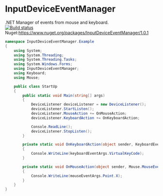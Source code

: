 # InputDeviceEventManager
.NET Manager of events from mouse and keyboard.<br />
[![Build status](https://ci.appveyor.com/api/projects/status/njojqsefcsk9wu1o?svg=true)](https://ci.appveyor.com/project/iovigi/inputdeviceeventmanager)<br />
Nuget:https://www.nuget.org/packages/InputDeviceEventManager/1.0.1</br>
```C#
namespace InputDeviceEventManager.Example
{
    using System;
    using System.Threading;
    using System.Threading.Tasks;
    using System.Windows.Forms;
    using InputDeviceEventManager;
    using Keyboard;
    using Mouse;

    public class StartUp
    {
        public static void Main(string[] args)
        {
            DeviceListener deviceListener = new DeviceListener();
            deviceListener.StartListen();
            deviceListener.MouseAction += OnMouseAction;
            deviceListener.KeyboardAction += OnKeyboardAction;

            Console.ReadLine();
            deviceListener.StopListen();
        }

        private static void OnKeyboardAction(object sender, KeyboardEventArgs keyboardEventArgs)
        {
            Console.WriteLine(keyboardEventArgs.VirtualKeyCode);
        }

        private static void OnMouseAction(object sender, Mouse.MouseEventArgs mouseEventArgs)
        {
            Console.WriteLine(mouseEventArgs.Point.X);
        }
    }
}
```